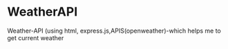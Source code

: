 # WeatherAPI
Weather-API (using html, express.js,APIS(openweather)-which helps me to get current weather 
